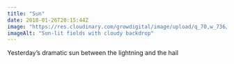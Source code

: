 ```yaml
---
title: "Sun"
date: 2018-01-26T20:15:44Z
image: "https://res.cloudinary.com/growdigital/image/upload/q_70,w_736/v1544049248/sky-28116766899.jpg"
imageAlt: "Sun-lit fields with cloudy backdrop"
---
```


Yesterday’s dramatic sun between the lightning and the hail
